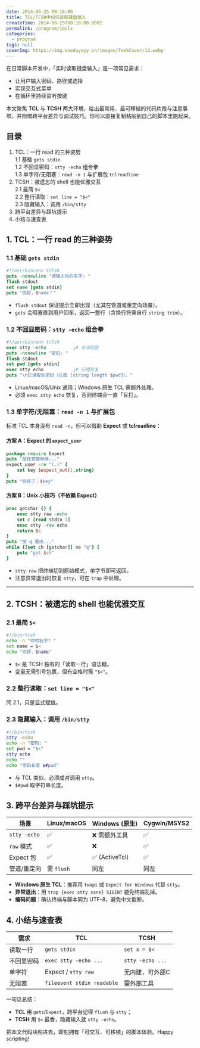 ```yaml
---
date: 2014-06-25 08:18:00
title: TCL/TCSH中如何读取键盘输入
createTime: 2014-06-25T00:18:00.000Z
permalink: /program/1bslx
categories:
  - program
tags: null
coverImg: https://img.onedayxyy.cn/images/TeekCover/12.webp
---
```


在日常脚本开发中，「实时读取键盘输入」是一项常见需求：  
- 让用户输入密码、路径或选择  
- 实现交互式菜单  
- 在循环里持续监听按键

本文聚焦 **TCL** 与 **TCSH** 两大环境，给出最常用、最可移植的代码片段与注意事项，并附赠跨平台差异与调试技巧。你可以直接复制粘贴到自己的脚本里跑起来。

## 目录
1. TCL：一行 read 的三种姿势  
   1.1 基础 `gets stdin`  
   1.2 不回显密码：`stty -echo` 组合拳  
   1.3 单字符/无阻塞：`read -n 1` 与扩展包 `tclreadline`  
2. TCSH：被遗忘的 shell 也能优雅交互  
   2.1 最简 `$<`  
   2.2 整行读取：`set line = "$<"`  
   2.3 隐藏输入：调用 `/bin/stty`  
3. 跨平台差异与踩坑提示  
4. 小结与速查表

## 1. TCL：一行 read 的三种姿势

### 1.1 基础 `gets stdin`
```tcl
#!/usr/bin/env tclsh
puts -nonewline "请输入你的名字: "
flush stdout
set name [gets stdin]
puts "你好，$name！"
```
- `flush stdout` 保证提示立即出现（尤其在管道或重定向场景）。  
- `gets` 会阻塞直到用户回车，返回一整行（含换行符需自行 `string trim`）。

### 1.2 不回显密码：`stty -echo` 组合拳
```tcl
#!/usr/bin/env tclsh
exec stty -echo          ;# 关闭回显
puts -nonewline "密码: "
flush stdout
set pwd [gets stdin]
exec stty echo           ;# 记得恢复
puts "\n已读取到密码（长度 [string length $pwd]）。"
```
- Linux/macOS/Unix 通用；Windows 原生 TCL 需额外处理。  
- 必须 `exec stty echo` 恢复，否则终端会一直「盲打」。

### 1.3 单字符/无阻塞：`read -n 1` 与扩展包
标准 TCL 本身没有 `read -n`，但可以借助 **Expect** 或 **tclreadline**：

#### 方案 A：Expect 的 `expect_user`
```tcl
package require Expect
puts "按任意键继续..."
expect_user -re "(.)" {
    set key $expect_out(1,string)
}
puts "你按了：$key"
```

#### 方案 B：Unix 小技巧（不依赖 Expect）
```tcl
proc getchar {} {
    exec stty raw -echo
    set c [read stdin 1]
    exec stty -raw echo
    return $c
}
puts "按 q 退出..."
while {[set ch [getchar]] ne "q"} {
    puts "got $ch"
}
```
- `stty raw` 把终端切到原始模式，单字节即可返回。  
- 注意异常退出时恢复 `stty`，可在 `trap` 中处理。

---

## 2. TCSH：被遗忘的 shell 也能优雅交互

### 2.1 最简 `$<`
```bash
#!/bin/tcsh
echo -n "你的名字? "
set name = $<
echo "你好，$name"
```
- `$<` 是 TCSH 独有的「读取一行」语法糖。  
- 变量无需引号包裹，但有空格时需 `"$<"`。

### 2.2 整行读取：`set line = "$<"`
同 2.1，只是显式赋值。

### 2.3 隐藏输入：调用 `/bin/stty`
```bash
#!/bin/tcsh
stty -echo
echo -n "密码: "
set pwd = "$<"
stty echo
echo ""
echo "密码长度 $#pwd"
```
- 与 TCL 类似，必须成对调用 `stty`。  
- `$#pwd` 取字符串长度。

## 3. 跨平台差异与踩坑提示

| 场景           | Linux/macOS | Windows (原生) | Cygwin/MSYS2 |
|----------------|-------------|----------------|--------------|
| `stty -echo`   | ✅           | ❌ 需额外工具  | ✅            |
| `raw` 模式     | ✅           | ❌              | ✅            |
| Expect 包      | ✅           | ✅ (ActiveTcl)  | ✅            |
| 管道/重定向    | 需 `flush`   | 同左            | 同左          |

- **Windows 原生 TCL**：推荐用 `twapi` 或 `Expect for Windows` 代替 `stty`。  
- **异常退出**：用 `trap {exec stty sane} SIGINT` 避免终端乱掉。  
- **编码问题**：确认终端与脚本同为 UTF-8，避免中文截断。

## 4. 小结与速查表

| 需求           | TCL                         | TCSH            |
|----------------|-----------------------------|-----------------|
| 读取一行       | `gets stdin`                | `set x = $<`    |
| 不回显密码     | `exec stty -echo ...`       | `stty -echo ...` |
| 单字符         | Expect / `stty raw`         | 无内建，可外部C |
| 无阻塞         | `fileevent stdin readable`  | 需外部工具      |

一句话总结：  
- **TCL** 用 `gets`/`Expect`，跨平台记得 `flush` 与 `stty`；  
- **TCSH** 用 `$<` 最香，隐藏输入就 `stty -echo`。

把本文代码块粘进去，即刻拥有「可交互、可移植」的脚本体验。Happy scripting!